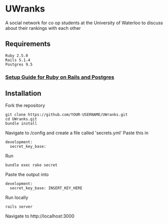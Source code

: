 # UWranks

A social network for co op students at the University of Waterloo to discuss about their rankings with each other

## Requirements
```
Ruby 2.5.0
Rails 5.1.4
Postgres 9.5
```
### [Setup Guide for Ruby on Rails and Postgres](https://gorails.com/setup/ubuntu/16.04)
## Installation
Fork the repository
```
git clone https://github.com/YOUR-USERNAME/UWranks.git
cd UWranks.git
bundle install
```
Navigate to /config and create a file called 'secrets.yml' 
Paste this in
```
development:
  secret_key_base:
```
Run
```
bundle exec rake secret
```
Paste the output into
```
development:
  secret_key_base: INSERT_KEY_HERE
```
Run locally
```
rails server
```
Navigate to http://localhost:3000